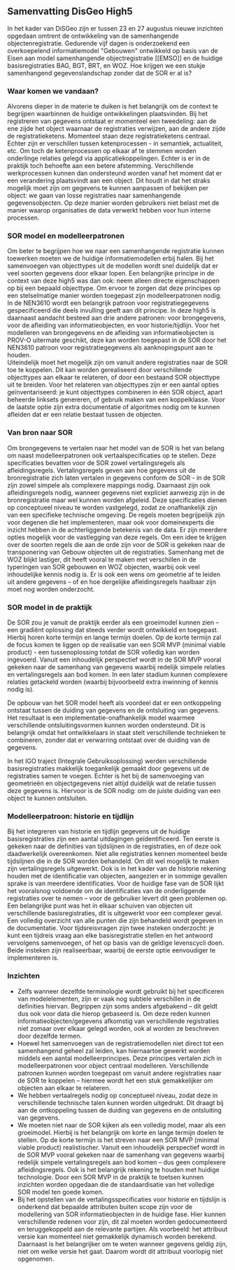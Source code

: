 ## Samenvatting DisGeo High5

In het kader van DiSGeo zijn er tussen 23 en 27 augustus nieuwe inzichten opgedaan omtrent de ontwikkeling van de samenhangende objectenregistratie. Gedurende vijf dagen is onderzoekend  een overkoepelend informatiemodel "Gebouwen" ontwikkeld op basis van de Eisen aan model samenhangende objectregistratie [[EMSO]] en de huidige basisregistraties BAG, BGT, BRT, en WOZ. Hoe krijgen we een stukje samenhangend gegevenslandschap zonder dat de SOR er al is?

### Waar komen we vandaan?

Alvorens dieper in de materie te duiken is het belangrijk om de context te begrijpen waarbinnen de huidige ontwikkelingen plaatsvinden. Bij het registreren van gegevens ontstaat er momenteel een tweedeling: aan de ene zijde het object waarnaar de registraties verwijzen, aan de andere zijde de registratieketens. Momenteel staan deze registratieketens centraal. Echter zijn er verschillen tussen ketenprocessen - in semantiek, actualiteit, etc. Om toch de ketenprocessen op elkaar af te stemmen worden onderlinge relaties gelegd via applicatiekoppelingen. Echter is er in de praktijk toch behoefte aan een betere afstemming. Verschillende werkprocessen kunnen dan ondersteund worden vanaf het moment dat er een verandering plaatsvindt aan een object. 
Dit houdt in dat het straks mogelijk moet zijn om gegevens te kunnen aanpassen of bekijken per object: we gaan van losse registraties naar samenhangende gegevensobjecten. Op deze manier worden gebruikers niet belast met de manier waarop organisaties de data verwerkt hebben voor hun interne processen. 

### SOR model en modelleerpatronen

Om beter te begrijpen hoe we naar een samenhangende registratie kunnen toewerken moeten we de huidige informatiemodellen erbij halen. Bij het samenvoegen van objecttypes uit de modellen wordt snel duidelijk dat er veel soorten gegevens door elkaar lopen. Een belangrijke principe in de context van deze high5 was dan ook: neem alleen directe eigenschappen op bij een bepaald objecttype. Om ervoor te zorgen dat deze principes op een stelselmatige manier worden toegepast zijn modelleerpatronen nodig. In de NEN3610 wordt een belangrijk patroon voor registratiegegevens gespecificeerd die deels invulling geeft aan dit principe. In deze high5 is daarnaast aandacht besteed aan drie andere patronen: voor brongegevens, voor de afleiding van informatieobjecten, en voor historie/tijdlijn. Voor het modelleren van brongegevens en de afleiding van informatieobjecten is PROV-O uitermate geschikt, deze kan worden toegepast in de SOR door het NEN3610 patroon voor registratiegegevens als aanknopingspunt aan te houden.  
Uiteindelijk moet het mogelijk zijn om vanuit andere registraties naar de SOR toe te koppelen. Dit kan worden gerealiseerd door verschillende objecttypes aan elkaar te relateren, of door een bestaand SOR objecttype uit te breiden. Voor het relateren van objecttypes zijn er een aantal opties geïnventariseerd: je kunt objecttypes combineren in één SOR object, apart beheerde linksets genereren, of gebruik maken van een koppelklasse. Voor de laatste optie zijn extra documentatie of algoritmes nodig om te kunnen afleiden dat er een relatie bestaat tussen de objecten.  

### Van bron naar SOR

Om brongegevens te vertalen naar het model van de SOR is het van belang om naast modelleerpatronen ook vertaalspecificaties op te stellen. Deze specificaties bevatten voor de SOR zowel vertalingsregels als afleidingsregels. Vertalingsregels geven aan hoe gegevens uit de bronregistratie zich laten vertalen in gegevens conform de SOR - in de SOR zijn zowel simpele als complexere mappings nodig. Daarnaast zijn ook afleidingsregels nodig, wanneer gegevens niet expliciet aanwezig zijn in de bronregistratie maar wel kunnen worden afgeleid. Deze specificaties dienen op conceptueel niveau te worden vastgelegd, zodat ze onafhankelijk zijn van een specifieke technische omgeving. De regels moeten begrijpelijk zijn voor degenen die het implementeren, maar ook voor domeinexperts die inzicht hebben in de achterliggende betekenis van de data. Er zijn meerdere opties mogelijk voor de vastlegging van deze regels. Om een idee te krijgen over de soorten regels die aan de orde zijn voor de SOR is gekeken naar de transponering van Gebouw objecten uit de registraties. Samenhang met de WOZ blijkt lastiger, dit heeft vooral te maken met verschillen in de typeringen van SOR gebouwen en WOZ objecten, waarbij ook veel inhoudelijke kennis nodig is. Er is ook een wens om geometrie af te leiden uit andere gegevens – of en hoe dergelijke afleidingsregels haalbaar zijn moet nog worden onderzocht. 

### SOR model in de praktijk

De SOR zou je vanuit de praktijk eerder als een groeimodel kunnen zien – een gradiënt oplossing dat steeds verder wordt ontwikkeld en toegepast. Hierbij horen korte termijn en lange termijn doelen. Op de korte termijn zal de focus komen te liggen op de realisatie van een SOR MVP (minimal viable product) - een tussenoplossing totdat de SOR volledig kan worden ingevoerd. Vanuit een inhoudelijk perspectief wordt in de SOR MVP vooral gekeken naar de samenhang van gegevens waarbij redelijk simpele relaties en vertalingsregels aan bod komen. In een later stadium kunnen complexere relaties getackeld worden (waarbij bijvoorbeeld extra inwinning of kennis nodig is). 

De opbouw van het SOR model heeft als voordeel dat er een ontkoppeling ontstaat tussen de duiding van gegevens en de ontsluiting van gegevens. Het resultaat is een implementatie-onafhankelijk model waarmee verschillende ontsluitingsvormen kunnen worden ondersteund. Dit is belangrijk omdat het ontwikkelaars in staat stelt verschillende technieken te combineren, zonder dat er verwarring ontstaat over de duiding van de gegevens. 

In het IGO traject (Integrale Gebruiksoplossing) werden verschillende basisregistraties makkelijk toegankelijk gemaakt door gegevens uit de registraties samen te voegen. Echter is het bij de samenvoeging van geometrieën en objectgegevens niet altijd duidelijk wat de relatie tussen deze gegevens is. Hiervoor is de SOR nodig: om de juiste duiding van een object te kunnen ontsluiten. 

### Modelleerpatroon: historie en tijdlijn

Bij het integreren van historie en tijdlijn gegevens uit de huidige basisregistraties zijn een aantal uitdagingen geïdentificeerd. Ten eerste is gekeken naar de definities van tijdslijnen in de registraties, en of deze ook daadwerkelijk overeenkomen. Niet alle registraties kennen momenteel beide tijdslijnen die in de SOR worden behandeld. Om dit wel mogelijk te maken zijn vertalingsregels uitgewerkt. Ook is in het kader van de historie rekening houden met de identificatie van objecten, aangezien er in sommige gevallen sprake is van meerdere identificaties. Voor de huidige fase van de SOR lijkt het vooralsnog voldoende om de identificaties van de onderliggende registraties over te nemen – voor de gebruiker levert dit geen problemen op. Een belangrijke punt was het in elkaar schuiven van objecten uit verschillende basisregistraties, dit is uitgewerkt voor een complexer geval. Een volledig overzicht van alle punten die zijn behandeld wordt gegeven in de documentatie. 
Voor tijdsreisvragen zijn twee insteken onderzocht: je kunt een tijdreis vraag aan elke basisregistratie stellen en het antwoord vervolgens samenvoegen, of het op basis van de geldige levenscycli doen. Beide insteken zijn realiseerbaar, waarbij de eerste optie eenvoudiger te implementeren is. 


### Inzichten

- Zelfs wanneer dezelfde terminologie wordt gebruikt bij het specificeren van modelelementen, zijn er vaak nog subtiele verschillen in de definities hiervan. Begrippen zijn soms anders afgebakend – dit geldt dus ook voor data die hierop gebaseerd is. Om deze reden kunnen informatieobjecten/gegevens afkomstig van verschillende registraties niet zomaar over elkaar gelegd worden, ook al worden ze beschreven door dezelfde termen. 
- Hoewel het samenvoegen van de registratiemodellen niet direct tot een samenhangend geheel zal leiden, kan hiernaartoe gewerkt worden middels een aantal modelleerprincipes. Deze principes vertalen zich in modelleerpatronen voor object centraal modelleren. Verschillende patronen kunnen worden toegepast om vanuit andere registraties naar de SOR te koppelen – hiermee wordt het een stuk gemakkelijker om objecten aan elkaar te relateren. 
- We hebben vertaalregels nodig op conceptueel niveau, zodat deze in verschillende technische talen kunnen worden uitgedrukt. Dit draagt bij aan de ontkoppeling tussen de duiding van gegevens en de ontsluiting van gegevens. 
- We moeten niet naar de SOR kijken als een volledig model, maar als een groeimodel. Hierbij is het belangrijk om korte en lange termijn doelen te stellen. Op de korte termijn is het streven naar een SOR MVP (minimal viable product) realistischer. Vanuit een inhoudelijk perspectief wordt in de SOR MVP vooral gekeken naar de samenhang van gegevens waarbij redelijk simpele vertalingsregels aan bod komen – dus geen complexere afleidingsregels. Ook is het belangrijk rekening te houden met huidige technologie. Door een SOR MVP in de praktijk te toetsen kunnen inzichten worden opgedaan die de standaardisatie van het volledige SOR model ten goede komen.  
- Bij het opstellen van de vertalingsspecificaties voor historie en tijdslijn is onderkend dat bepaalde attributen buiten scope zijn voor de modellering van SOR informatieobjecten in de huidige fase. Hier kunnen verschillende redenen voor zijn, dit zal moeten worden gedocumenteerd en teruggekoppeld aan de relevante partijen. Als voorbeeld: het attribuut versie kan momenteel niet gemakkelijk dynamisch worden berekend. Daarnaast is het belangrijker om te weten wanneer gegevens geldig zijn, niet om welke versie het gaat. Daarom wordt dit attribuut voorlopig niet opgenomen. 


